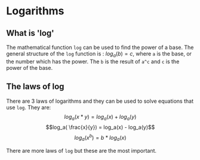 # Logarithms

## What is 'log'
The mathematical function `log` can be used to find the power of a base. The general structure of the `log` function is : $log_a(b) = c$, where `a` is the base, or the number which has the power. The `b` is the result of `a^c` and `c` is the power of the base.

## The laws of log
There are 3 laws of logarithms and they can be used to solve equations that use `log`. They are:
$$log_a(x * y) = log_a(x) + log_a(y)$$
$$log_a( \frac{x}{y}) = log_a(x) - log_a(y)$$
$$log_a(x^b) = b * log_a(x)$$

There are more laws of `log` but these are the most important.
